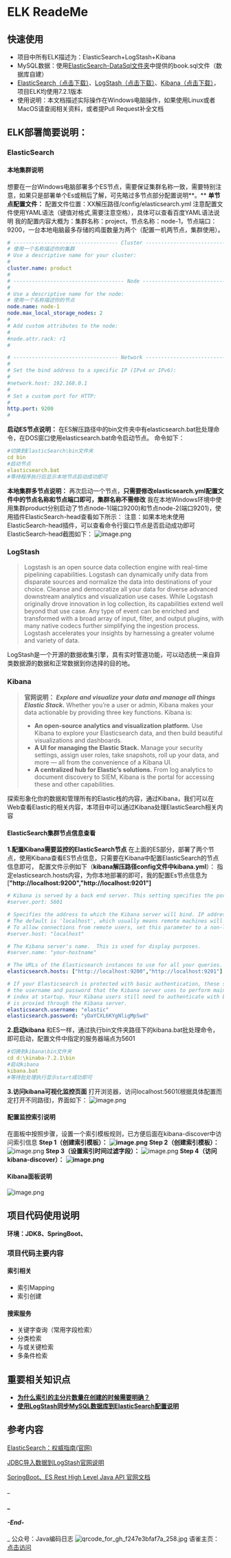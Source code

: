 # ELK ReadeMe

## 快速使用
- 项目中所有ELK描述为：ElasticSearch+LogStash+Kibana
- MySQL数据：使用[ElasticSearch-DataSql文件夹](https://github.com/ShayLau/ElasticSearch-demo/blob/master/ElasticSearch-Demo-DataSql/book.sql)中提供的book.sql文件（数据库自建）
- [ElasticSearch（点击下载）](https://www.elastic.co/downloads/past-releases/elasticsearch-7-2-1)、[LogStash（点击下载）](https://www.elastic.co/downloads/past-releases/logstash-7-2-1)、[Kibana（点击下载）](https://www.elastic.co/downloads/past-releases/kibana-7-2-1)，项目ELK均使用7.2.1版本
- 使用说明：本文档描述实际操作在Windows电脑操作，如果使用Linux或者MacOS请查阅相关资料，或者提Pull Request补全文档
## ELK部署简要说明：

### ElasticSearch
#### 本地集群说明
想要在一台Windows电脑部署多个ES节点，需要保证集群名称一致，需要特别注意，如果只是部署单个Es或稍后了解，可先略过多节点部分配置说明**。**
**单节点配置文件：**
配置文件位置：XX解压路径/config/elasticsearch.yml
注意配置文件使用YAML语法（键值对格式,需要注意空格），具体可以查看百度YAML语法说明
我的配置内容大概为：集群名称：project，节点名称：node-1，节点端口：9200，一台本地电脑最多存储的鸡蛋数量为两个（配置一机两节点，集群使用）。
```yaml
# ---------------------------------- Cluster -----------------------------------
# 使用一个名称描述你的集群
# Use a descriptive name for your cluster:
#
cluster.name: product
#
# ------------------------------------ Node ------------------------------------
#
# Use a descriptive name for the node:
# 使用一个名称描述你的节点
node.name: node-1
node.max_local_storage_nodes: 2
#
# Add custom attributes to the node:
#
#node.attr.rack: r1
#

# ---------------------------------- Network -----------------------------------
#
# Set the bind address to a specific IP (IPv4 or IPv6):
#
#network.host: 192.168.0.1
#
# Set a custom port for HTTP:
#
http.port: 9200
#

```
**启动ES节点说明：**
在ES解压路径中的bin文件夹中有elasticsearch.bat批处理命令，在DOS窗口使用elasticsearch.bat命令启动节点。
命令如下：
```yaml
#切换到ElasticSearch\bin文件夹
cd bin
#启动节点
elasticsearch.bat
#等待程序执行后显示本地节点启动成功即可
```


**本地集群多节点说明：**
再次启动一个节点，**只需要修改elasticsearch.yml配置文件中的节点名称和节点端口即可，集群名称不需修改**
我在本地Windows环境中使用集群product分别启动了节点node-1(端口9200)和节点node-2(端口9201)，使用插件ElasticSearch-head查看如下所示：
注意：如果本地未使用ElasticSearch-head插件，可以查看命令行窗口节点是否启动成功即可
ElasticSearch-head截图如下：
![image.png](https://cdn.nlark.com/yuque/0/2020/png/236129/1597659146906-34a2dccb-280d-4e93-adbd-ffc07f7811f5.png#align=left&display=inline&height=348&margin=%5Bobject%20Object%5D&name=image.png&originHeight=493&originWidth=1062&size=72354&status=done&style=none&width=749)
### LogStash
> Logstash is an open source data collection engine with real-time pipelining capabilities. Logstash can dynamically unify data from disparate sources and normalize the data into destinations of your choice. Cleanse and democratize all your data for diverse advanced downstream analytics and visualization use cases.
> While Logstash originally drove innovation in log collection, its capabilities extend well beyond that use case. Any type of event can be enriched and transformed with a broad array of input, filter, and output plugins, with many native codecs further simplifying the ingestion process. Logstash accelerates your insights by harnessing a greater volume and variety of data.

LogStash是一个开源的数据收集引擎，具有实时管道功能，可以动态统一来自异类数据源的数据和正常数据到你选择的目的地。
















### Kibana
> **官网说明：**
> **_Explore and visualize your data and manage all things Elastic Stack._**
> Whether you’re a user or admin, Kibana makes your data actionable by providing three key functions. Kibana is:
> - **An open-source analytics and visualization platform.** Use Kibana to explore your Elasticsearch data, and then build beautiful visualizations and dashboards.
> - **A UI for managing the Elastic Stack.** Manage your security settings, assign user roles, take snapshots, roll up your data, and more — all from the convenience of a Kibana UI.
> - **A centralized hub for Elastic’s solutions.** From log analytics to document discovery to SIEM, Kibana is the portal for accessing these and other capabilities.



探索形象化你的数据和管理所有的Elastic栈的内容，通过Kibana，我们可以在Web查看Elastic的相关内容，本项目中可以通过Kibana处理ElasticSearch相关内容


#### ElasticSearch集群节点信息查看


**1.配置Kibana需要监控的ElasticSearch节点**
在上面的ES部分，部署了两个节点，使用Kibana查看ES节点信息，只需要在Kibana中配置ElasticSearch的节点信息即可，
配置文件示例如下（**kibana解压路径config文件中kibana.yml**）：
指定elasticsearch.hosts内容，为你本地部署的即可，我的配置Es节点信息为 [**"http://localhost:9200","http://localhost:9201"]**
```yaml
# Kibana is served by a back end server. This setting specifies the port to use.
#server.port: 5601

# Specifies the address to which the Kibana server will bind. IP addresses and host names are both valid values.
# The default is 'localhost', which usually means remote machines will not be able to connect.
# To allow connections from remote users, set this parameter to a non-loopback address.
#server.host: "localhost"

# The Kibana server's name.  This is used for display purposes.
#server.name: "your-hostname"

# The URLs of the Elasticsearch instances to use for all your queries.
elasticsearch.hosts: ["http://localhost:9200","http://localhost:9201"]

# If your Elasticsearch is protected with basic authentication, these settings provide
# the username and password that the Kibana server uses to perform maintenance on the Kibana
# index at startup. Your Kibana users still need to authenticate with Elasticsearch, which
# is proxied through the Kibana server.
elasticsearch.username: "elastic"
elasticsearch.password: "yDaYCXL6KYgNligMpSwd"
```
**2.启动kibana**
和ES一样，通过执行bin文件夹路径下的kibana.bat批处理命令，即可启动，配置文件中指定的服务器端点为5601
```yaml
#切换到kibana\bin文件夹
cd d:\kinaba-7.2.1\bin
#启动kibana
kibana.bat
#等待批处理执行显示start成功即可
```
**3.访问kibana可视化监控页面**
打开浏览器，访问localhost:5601(根据具体配置而定打开不同路径)，界面如下：
![image.png](https://cdn.nlark.com/yuque/0/2020/png/236129/1597718522799-2a17673c-ba26-48e7-99c9-720e4ada0d2e.png#align=left&display=inline&height=346&margin=%5Bobject%20Object%5D&name=image.png&originHeight=902&originWidth=1841&size=167624&status=done&style=none&width=707)


#### 配置监控索引说明
在面板中按照步骤，设置一个索引模板规则，已方便后面在kibana-discover中访问索引信息
**Step 1（创建索引模板）：**
**![image.png](https://cdn.nlark.com/yuque/0/2020/png/236129/1597718885867-20ba4694-e658-4854-bca1-20bf3211278e.png#align=left&display=inline&height=372&margin=%5Bobject%20Object%5D&name=image.png&originHeight=715&originWidth=1748&size=117782&status=done&style=none&width=909)**
**Step 2（创建索引模板）：**
![image.png](https://cdn.nlark.com/yuque/0/2020/png/236129/1597718970489-79081845-b91a-4c1a-bc37-ddf0b8ba102d.png#align=left&display=inline&height=355&margin=%5Bobject%20Object%5D&name=image.png&originHeight=483&originWidth=1233&size=54254&status=done&style=none&width=906)
**Step 3（设置索引时间过滤字段）：**
![image.png](https://cdn.nlark.com/yuque/0/2020/png/236129/1597719136258-8ce197c5-7910-44ed-8398-d792604d2cdc.png#align=left&display=inline&height=292&margin=%5Bobject%20Object%5D&name=image.png&originHeight=528&originWidth=1649&size=101225&status=done&style=none&width=913)
**Step 4（访问kibana-discover）：**
**![image.png](https://cdn.nlark.com/yuque/0/2020/png/236129/1597719592389-aa362d04-4352-4af3-9539-abd6a2aa25e8.png#align=left&display=inline&height=433&margin=%5Bobject%20Object%5D&name=image.png&originHeight=843&originWidth=1917&size=317172&status=done&style=none&width=984)**
#### Kibana面板说明
![image.png](https://cdn.nlark.com/yuque/0/2020/png/236129/1597720122606-f8f6e3dd-f5b5-4873-99f0-484788e0ce8d.png#align=left&display=inline&height=381&margin=%5Bobject%20Object%5D&name=image.png&originHeight=882&originWidth=1903&size=129677&status=done&style=none&width=822)

## 项目代码使用说明
**环境：JDK8、SpringBoot、**


### 项目代码主要内容
#### 索引相关

   - 索引Mapping
   - 索引创建
#### 搜索服务

   - 关键字查询（常用字段检索）
   - 分类检索
   - 与或关键检索
   - 多条件检索


## 重要相关知识点

- [**为什么索引的主分片数量在创建的时候需要明确？**](https://www.elastic.co/guide/cn/elasticsearch/guide/current/routing-value.html)
- [**使用LogStash同步MySQL数据库到ElasticSearch配置说明**](https://www.yuque.com/sourlemon/java/nwdgwe)


## 参考内容
[ElasticSearch：权威指南(官网)](https://www.elastic.co/guide/cn/elasticsearch/guide/current/routing-value.html)

[JDBC导入数据到LogStash官网说明](https://www.elastic.co/guide/en/logstash/current/plugins-inputs-jdbc.html#plugins-inputs-jdbc-tracking_column_type)


[SpringBoot、ES Rest High Level Java API 官网文档](https://www.elastic.co/guide/en/elasticsearch/client/java-rest/7.x/java-rest-high.html)


_
#### _
#### _-End-_
_
公众号：Java编码日志
![qrcode_for_gh_f247e3bfaf7a_258.jpg](https://cdn.nlark.com/yuque/0/2020/jpeg/236129/1591931262870-ff8ec9a2-2bae-4e39-bfb9-3694b07700a2.jpeg#align=left&display=inline&height=158&margin=%5Bobject%20Object%5D&name=qrcode_for_gh_f247e3bfaf7a_258.jpg&originHeight=258&originWidth=258&size=27055&status=done&style=shadow&width=158)
语雀主页：[点击访问](https://www.yuque.com/sourlemon)


